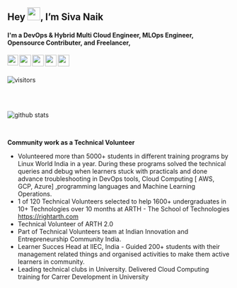 <!--
### Hi there 👋
**kethavathsivanaik/kethavathsivanaik** is a ✨ _special_ ✨ repository because its `README.md` (this file) appears on your GitHub profile.

Here are some ideas to get you started:

- 🔭 I’m currently working on ...
- 🌱 I’m currently learning ...
- 👯 I’m looking to collaborate on ...
- 🤔 I’m looking for help with ...
- 💬 Ask me about ...
- 📫 How to reach me: ...
- 😄 Pronouns: ...
- ⚡ Fun fact: ...
-->

## Hey <img src="https://github.com/TheDudeThatCode/TheDudeThatCode/blob/master/Assets/Hi.gif" width="29px">,  I’m Siva Naik
#### I'm a DevOps & Hybrid Multi Cloud Engineer, MLOps Engineer, Opensource Contributer, and Freelancer,

<a href="https://www.linkedin.com/in/sivanaik/">
  <img align="left" width="24px" src="https://cdn-icons-png.flaticon.com/512/174/174857.png"  />
</a>
<a href="https://twitter.com/KethavathSiva">
  <img align="left" width="26px" src="https://logodownload.org/wp-content/uploads/2014/09/twitter-logo-6.png" />
</a>
<a href="mailto:sivanaikk0903@gmail.com">
  <img align="left" width="26px" src="https://cdn-icons-png.flaticon.com/512/281/281769.png" />
</a>
<a href="https://www.youtube.com/channel/UCUY7ZkW-q0hkhuJotH7wqyw">
  <img align="left" width="26px" src="https://i.pinimg.com/originals/46/02/cb/4602cbc18967da9c1eba7452905cd99b.png" />
</a>
<a href="https://www.instagram.com/techie_siva_naik/">
  <img align="left" width="26px" src="https://upload.wikimedia.org/wikipedia/commons/thumb/a/a5/Instagram_icon.png/1024px-Instagram_icon.png" />
</a>

<br/>
<br/>

![visitors](https://visitor-badge.laobi.icu/badge?page_id=kethavathsivanaik.kethavathsivanaik)

<br />
<br />

![github stats](https://github-readme-stats.vercel.app/api?username=kethavathsivanaik&show_icons=true&title_color=fff&icon_color=79ff97&text_color=9f9f9f&bg_color=151515)


<br />

<b> Community work as a Technical Volunteer </b>
- Volunteered more than 5000+ students in different training programs by Linux World India in a year. During these programs solved the technical queries and debug when learners stuck with practicals and done advance troubleshooting in DevOps tools, Cloud Computing [ AWS, GCP, Azure] ,programming languages and Machine Learning Operations. 
- 1 of 120 Technical Volunteers selected to help 1600+ undergraduates in 10+ Technologies over 10 months at ARTH - The School of Technologies 
https://rightarth.com
- Technical Volunteer of ARTH 2.0 
-  Part of Technical Volunteers team at Indian Innovation and Entrepreneurship Community India.
- Learner Succes Head at IIEC, India - Guided 200+ students with their management related things and organised activities to make them active learners in community. 
- Leading technical clubs in University. Delivered Cloud Computing training for Carrer Development in University



